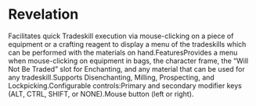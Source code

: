 # Revelation

Facilitates quick Tradeskill execution via mouse-clicking on a piece of equipment or a crafting reagent to display a menu of the tradeskills which can be performed with the materials on hand.FeaturesProvides a menu when mouse-clicking on equipment in bags, the character frame, the “Will Not Be Traded” slot for Enchanting, and any material that can be used for any tradeskill.Supports Disenchanting, Milling, Prospecting, and Lockpicking.Configurable controls:Primary and secondary modifier keys (ALT, CTRL, SHIFT, or NONE).Mouse button (left or right).
